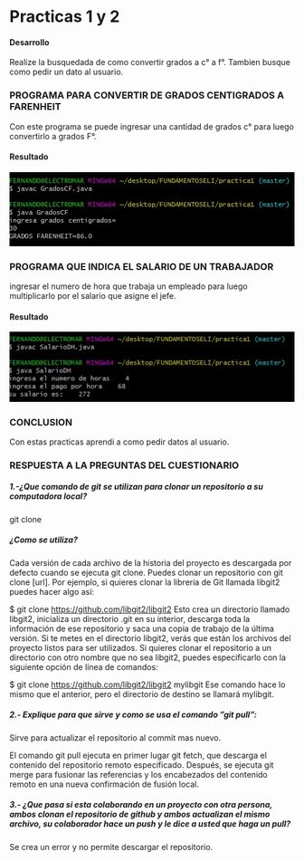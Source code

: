 # Practicas 1 y 2

<h4>Desarrollo</h4>

Realize la busquedada de como convertir grados a c° a f°.
Tambien busque como pedir un dato al usuario.


<h3>PROGRAMA PARA CONVERTIR DE GRADOS CENTIGRADOS A FARENHEIT</h3>
Con este programa se puede ingresar una cantidad de grados c° para luego convertirlo a grados F°.

<h4>Resultado</h4>

<img src="grados.jpg">


<h3>PROGRAMA QUE INDICA EL SALARIO DE UN TRABAJADOR</h3>

ingresar el numero de hora que trabaja un empleado para luego multiplicarlo por el salario que asigne el jefe.

<h4>Resultado</h4>
<img src="salario.jpg" >

<h3>CONCLUSION</h3>

Con estas practicas aprendi a como pedir datos al usuario.

<h3>RESPUESTA A LA PREGUNTAS DEL CUESTIONARIO</h3>

<h5> 1.-¿Que comando de git se utilizan para clonar un repositorio a su computadora local?</h5> git clone

<h5>¿Como se utiliza?</h5> Cada versión de cada archivo de la historia del proyecto es descargada por defecto cuando se ejecuta git clone.
Puedes clonar un repositorio con git clone [url]. Por ejemplo, si quieres clonar la librería de Git llamada libgit2 puedes hacer algo así: 

$ git clone https://github.com/libgit2/libgit2
Esto crea un directorio llamado libgit2, inicializa un directorio .git en su interior, descarga toda la información de ese repositorio y saca una copia de trabajo de la última versión. Si te metes en el directorio libgit2, verás que están los archivos del proyecto listos para ser utilizados. Si quieres clonar el repositorio a un directorio con otro nombre que no sea libgit2, puedes especificarlo con la siguiente opción de línea de comandos:

$ git clone https://github.com/libgit2/libgit2 mylibgit
Ese comando hace lo mismo que el anterior, pero el directorio de destino se llamará mylibgit.

 <h5>2.- Explique para que sirve y como se usa el comando ”git pull”:</h5>

Sirve para actualizar el repositorio al commit mas nuevo.

El comando git pull ejecuta en primer lugar git fetch, que descarga el contenido del repositorio remoto especificado. Después, se ejecuta git merge para fusionar las referencias y los encabezados del contenido remoto en una nueva confirmación de fusión local. 

  <h5>3.- ¿Que pasa si esta colaborando en un proyecto con otra persona, ambos clonan el
repositorio de github y ambos actualizan el mismo archivo, su colaborador hace un
push y le dice a usted que haga un pull?</h5>

Se crea un error y no permite descargar el repositorio.










